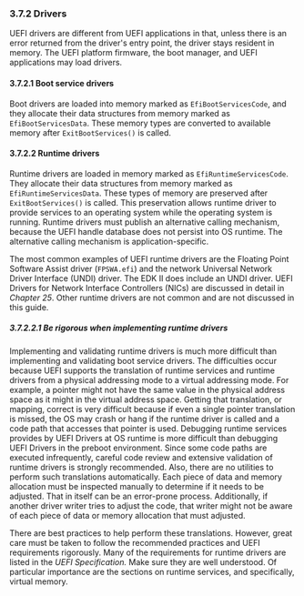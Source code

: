 <!--- @file
  3.7.2 Drivers

  Copyright (c) 2012-2018, Intel Corporation. All rights reserved.<BR>

  Redistribution and use in source (original document form) and 'compiled'
  forms (converted to PDF, epub, HTML and other formats) with or without
  modification, are permitted provided that the following conditions are met:

  1) Redistributions of source code (original document form) must retain the
     above copyright notice, this list of conditions and the following
     disclaimer as the first lines of this file unmodified.

  2) Redistributions in compiled form (transformed to other DTDs, converted to
     PDF, epub, HTML and other formats) must reproduce the above copyright
     notice, this list of conditions and the following disclaimer in the
     documentation and/or other materials provided with the distribution.

  THIS DOCUMENTATION IS PROVIDED BY TIANOCORE PROJECT "AS IS" AND ANY EXPRESS OR
  IMPLIED WARRANTIES, INCLUDING, BUT NOT LIMITED TO, THE IMPLIED WARRANTIES OF
  MERCHANTABILITY AND FITNESS FOR A PARTICULAR PURPOSE ARE DISCLAIMED. IN NO
  EVENT SHALL TIANOCORE PROJECT  BE LIABLE FOR ANY DIRECT, INDIRECT, INCIDENTAL,
  SPECIAL, EXEMPLARY, OR CONSEQUENTIAL DAMAGES (INCLUDING, BUT NOT LIMITED TO,
  PROCUREMENT OF SUBSTITUTE GOODS OR SERVICES; LOSS OF USE, DATA, OR PROFITS;
  OR BUSINESS INTERRUPTION) HOWEVER CAUSED AND ON ANY THEORY OF LIABILITY,
  WHETHER IN CONTRACT, STRICT LIABILITY, OR TORT (INCLUDING NEGLIGENCE OR
  OTHERWISE) ARISING IN ANY WAY OUT OF THE USE OF THIS DOCUMENTATION, EVEN IF
  ADVISED OF THE POSSIBILITY OF SUCH DAMAGE.

-->

### 3.7.2 Drivers

UEFI drivers are different from UEFI applications in that, unless there is an
error returned from the driver's entry point, the driver stays resident in
memory. The UEFI platform firmware, the boot manager, and UEFI applications may
load drivers.

#### 3.7.2.1 Boot service drivers

Boot drivers are loaded into memory marked as `EfiBootServicesCode`, and they
allocate their data structures from memory marked as `EfiBootServicesData`.
These memory types are converted to available memory after `ExitBootServices()`
is called.

#### 3.7.2.2 Runtime drivers

Runtime drivers are loaded in memory marked as `EfiRuntimeServicesCode`. They
allocate their data structures from memory marked as `EfiRuntimeServicesData`.
These types of memory are preserved after `ExitBootServices()` is called. This
preservation allows runtime driver to provide services to an operating system
while the operating system is running. Runtime drivers must publish an
alternative calling mechanism, because the UEFI handle database does not
persist into OS runtime. The alternative calling mechanism is
application-specific.

The most common examples of UEFI runtime drivers are the Floating Point
Software Assist driver (`FPSWA.efi`) and the network Universal Network Driver
Interface (UNDI) driver. The EDK II does include an UNDI driver. UEFI Drivers
for Network Interface Controllers (NICs) are discussed in detail in _Chapter
25_. Other runtime drivers are not common and are not discussed in this guide.

##### 3.7.2.2.1 Be rigorous when implementing runtime drivers

Implementing and validating runtime drivers is much more difficult than
implementing and validating boot service drivers. The difficulties occur
because UEFI supports the translation of runtime services and runtime drivers
from a physical addressing mode to a virtual addressing mode. For example, a
pointer might not have the same value in the physical address space as it might
in the virtual address space. Getting that translation, or mapping, correct is
very difficult because if even a single pointer translation is missed, the OS
may crash or hang if the runtime driver is called and a code path that accesses
that pointer is used. Debugging runtime services provides by UEFI Drivers at OS
runtime is more difficult than debugging UEFI Drivers in the preboot
environment. Since some code paths are executed infrequently, careful code
review and extensive validation of runtime drivers is strongly recommended.
Also, there are no utilities to perform such translations automatically. Each
piece of data and memory allocation must be inspected manually to determine if
it needs to be adjusted. That in itself can be an error-prone process.
Additionally, if another driver writer tries to adjust the code, that writer
might not be aware of each piece of data or memory allocation that must
adjusted.

There are best practices to help perform these translations. However, great
care must be taken to follow the recommended practices and UEFI requirements
rigorously. Many of the requirements for runtime drivers are listed in the
_UEFI Specification._ Make sure they are well understood. Of particular
importance are the sections on runtime services, and specifically, virtual
memory.
